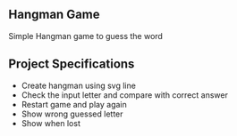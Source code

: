 ## Hangman Game

Simple Hangman game to guess the word

## Project Specifications

- Create hangman using svg line
- Check the input letter and compare with correct answer
- Restart game and play again
- Show wrong guessed letter
- Show when lost
